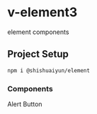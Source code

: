 # v-element3

element components 



## Project Setup

```sh
npm i @shishuaiyun/element
```



### Components
Alert
Button

```